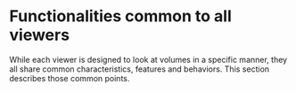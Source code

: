 # Functionalities common to all viewers

While each viewer is designed to look at volumes in a specific manner, they all share common characteristics, features and behaviors. This section describes those common points.

